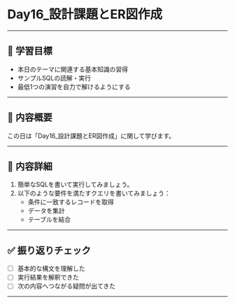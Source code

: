 # Day16_設計課題とER図作成

---

## 🎯 学習目標

- 本日のテーマに関連する基本知識の習得
- サンプルSQLの読解・実行
- 最低1つの演習を自力で解けるようにする

---

## 📘 内容概要

この日は「Day16_設計課題とER図作成」に関して学びます。

---

## 📝 内容詳細

1. 簡単なSQLを書いて実行してみましょう。
2. 以下のような要件を満たすクエリを書いてみましょう：
   - 条件に一致するレコードを取得
   - データを集計
   - テーブルを結合

---

## ✅ 振り返りチェック

- [ ] 基本的な構文を理解した
- [ ] 実行結果を解釈できた
- [ ] 次の内容へつながる疑問が出てきた

---
